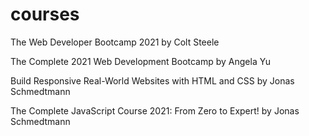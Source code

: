 # courses

The Web Developer Bootcamp 2021 by Colt Steele

The Complete 2021 Web Development Bootcamp by Angela Yu

Build Responsive Real-World Websites with HTML and CSS by Jonas Schmedtmann

The Complete JavaScript Course 2021: From Zero to Expert! by Jonas Schmedtmann

